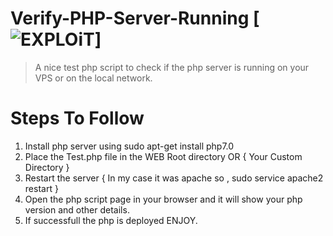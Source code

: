 # Verify-PHP-Server-Running [![EXPLOiT](https://cdn.rawgit.com/sindresorhus/awesome/d7305f38d29fed78fa85652e3a63e154dd8e8829/media/badge.svg)]
> A nice test php script to check if the php server is running on your VPS or on the local network.
# Steps To Follow
1) Install php server using sudo apt-get install php7.0
2) Place the Test.php file in the WEB Root directory OR { Your Custom Directory }
3) Restart the server { In my case it was apache so , sudo service apache2 restart }
4) Open the php script page in your browser and it will show your php version and other details.
5) If successfull the php is deployed ENJOY.
